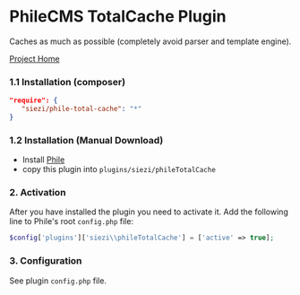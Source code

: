 # PhileCMS TotalCache Plugin #

Caches as much as possible (completely avoid parser and template engine).

[Project Home](https://github.com/Schlaefer/phileTotalCache)

### 1.1 Installation (composer) ###

```json
"require": {
   "siezi/phile-total-cache": "*"
}
```

### 1.2 Installation (Manual Download)

* Install [Phile](https://github.com/PhileCMS/Phile)
* copy this plugin into `plugins/siezi/phileTotalCache`

### 2. Activation

After you have installed the plugin you need to activate it. Add the following line to Phile's root `config.php` file:

```php
$config['plugins']['siezi\\phileTotalCache'] = ['active' => true];
```

### 3. Configuration ###

See plugin `config.php` file.